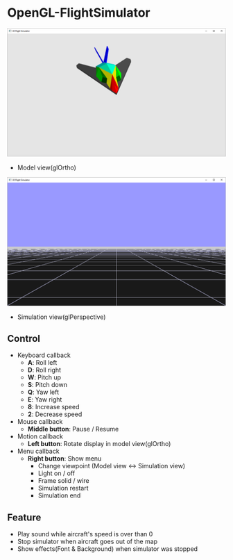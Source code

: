 # OpenGL-FlightSimulator
![](Media/1.png)
- Model view(glOrtho)

![](Media/2.png)
- Simulation view(glPerspective)

## Control
- Keyboard callback
	- **A**: Roll left
	- **D**: Roll right
	- **W**: Pitch up
	- **S**: Pitch down
	- **Q**: Yaw left
	- **E**: Yaw right
	- **8**: Increase speed
	- **2**: Decrease speed
- Mouse callback
	- **Middle button**: Pause / Resume
- Motion callback
	- **Left button**: Rotate display in model view(glOrtho)
- Menu callback
	- **Right button**: Show menu
		- Change viewpoint (Model view <-> Simulation view)
		- Light on / off
		- Frame solid / wire
		- Simulation restart
		- Simulation end

## Feature
- Play sound while aircraft's speed is over than 0
- Stop simulator when aircraft goes out of the map
- Show effects(Font & Background) when simulator was stopped
